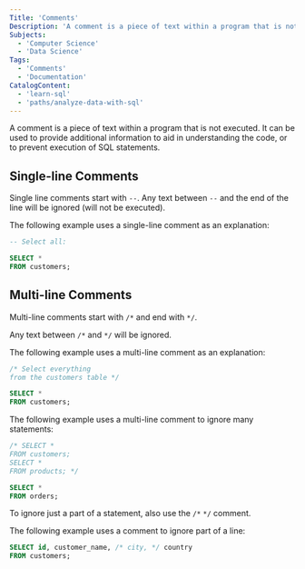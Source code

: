 ```yaml
---
Title: 'Comments'
Description: 'A comment is a piece of text within a program that is not executed. It can be used to provide additional information to aid in understanding the code, or to prevent execution of SQL statements. Single line comments start with --. Any text between -- and the end of the line will be ignored (will not be executed). The following example uses a single-line comment as an explanation: sql -- Select all: SELECT * FROM customers;'
Subjects:
  - 'Computer Science'
  - 'Data Science'
Tags:
  - 'Comments'
  - 'Documentation'
CatalogContent:
  - 'learn-sql'
  - 'paths/analyze-data-with-sql'
---
```


A comment is a piece of text within a program that is not executed. It can be used to provide additional information to aid in understanding the code, or to prevent execution of SQL statements.

## Single-line Comments

Single line comments start with `--`. Any text between `--` and the end of the line will be ignored (will not be executed).

The following example uses a single-line comment as an explanation:

```sql
-- Select all:

SELECT *
FROM customers;
```

## Multi-line Comments

Multi-line comments start with `/*` and end with `*/`.

Any text between `/*` and `*/` will be ignored.

The following example uses a multi-line comment as an explanation:

```sql
/* Select everything
from the customers table */

SELECT *
FROM customers;
```

The following example uses a multi-line comment to ignore many statements:

```sql
/* SELECT *
FROM customers;
SELECT *
FROM products; */

SELECT *
FROM orders;
```

To ignore just a part of a statement, also use the `/*` `*/` comment.

The following example uses a comment to ignore part of a line:

```sql
SELECT id, customer_name, /* city, */ country
FROM customers;
```
